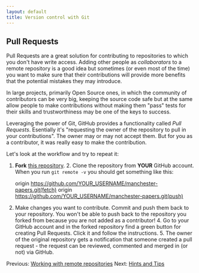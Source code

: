 ```yaml
---
layout: default
title: Version control with Git  
---
```

## Pull Requests

Pull Requests are a great solution for contributing to repositories to which
you don't have write access. Adding other people as *collaborators* to a remote
repository is a good idea but sometimes (or even most of the time) you want to
make sure that their contributions will provide more benefits that the
potential mistakes they may introduce.

In large projects, primarily Open Source ones, in which the community of
contributors can be very big, keeping the source code safe but at the same
allow people to make contributions without making them "pass" tests for their
skills and trustworthiness may be one of the keys to success. 

Leveraging the power of Git, GitHub provides a functionality called *Pull
Requests*. Esentially it's "requesting the owner of the repository to pull in
your contributions". The owner may or may not accept them. But for you as
a contributor, it was really easy to make the contribution.

Let's look at the workflow and try to repeat it:

1. **Fork** [this
repository](https://github.com/apawlik/manchester-papers.git).  2. Clone the
repository from **YOUR** GitHub account. When you run `git remote -v` you
should get something like this:
	
	origin	https://github.com/YOUR_USERNAME/manchester-papers.git(fetch)
	origin 	https://github.com/YOUR_USERNAME/manchester-papers.git(push)

3. Make changes you want to contribute. Commit and push them back to your
repository. You won't be able to push back to the repository you forked from
because you are not added as a contributor!  4. Go to your GitHub account and
in the forked repository find a green button for creating Pull Requests. Click
it and follow the instructions.  5. The owner of the original repository gets
a notification that someone created a pull request - the request can be
reviewed, commented and merged in (or not) via GitHub.


Previous: [Working with remote repositories](6_Remote.md) Next: [Hints and
Tips](8_HintsAndTips.md)
